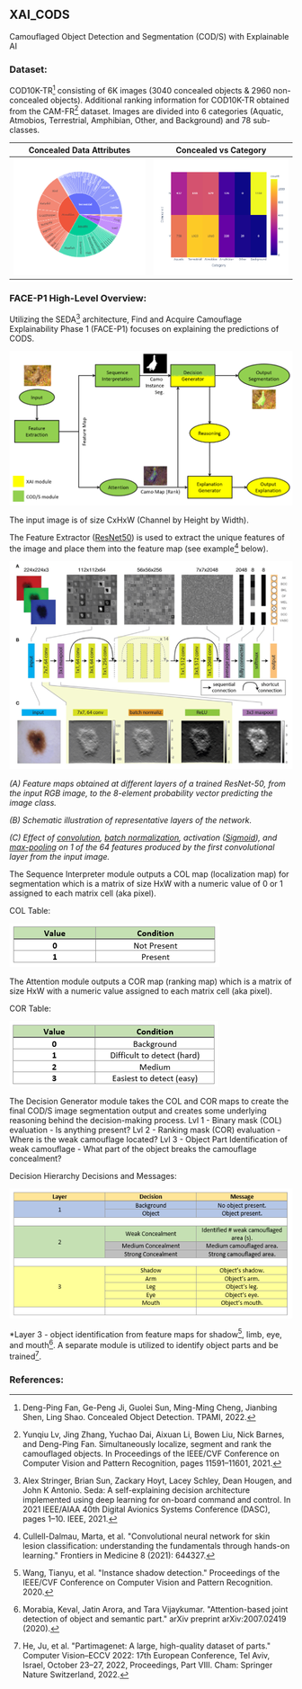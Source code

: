## XAI_CODS
Camouflaged Object Detection and Segmentation (COD/S) with Explainable AI 

### Dataset: 
  COD10K-TR[^1] consisting of 6K images (3040 concealed objects & 2960 non-concealed objects).
  Additional ranking information for COD10K-TR obtained from the CAM-FR[^3] dataset.
  Images are divided into 6 categories (Aquatic, Atmobios, Terrestrial, Amphibian, Other, and Background) and 78 sub-classes.
  
  Concealed Data Attributes     |  Concealed vs Category
  :------------------:|:---------------------------------:
  ![Data-Attributes_Plot](dataset_attributes_plot.png) |  ![Category_vs_Concealed_heatmap](Category_vs_Concealed_heatmap.png)
 
 
### FACE-P1 High-Level Overview:
  Utilizing the SEDA[^2] architecture, Find and Acquire Camouflage Explainability Phase 1 (FACE-P1) focuses on explaining the predictions of CODS.
  
 ![FACE-P1_Overview](image.png)

The input image is of size CxHxW (Channel by Height by Width).

The Feature Extractor ([ResNet50](https://datagen.tech/guides/computer-vision/resnet-50/)) is used to extract the unique features of the image and place them into the feature map (see example[^4] below).

![](Schematic-and-operations-of-a-ResNet-50-A-Feature-maps-obtained-at-different-layers.png)

_(A) Feature maps obtained at different layers of a trained ResNet-50, from the input RGB image, to the 8-element probability vector predicting the image class._

_(B) Schematic illustration of representative layers of the network._

_(C) Effect of [convolution](https://machinelearningmastery.com/convolutional-layers-for-deep-learning-neural-networks/), [batch normalization](https://machinelearningmastery.com/batch-normalization-for-training-of-deep-neural-networks/), activation ([Sigmoid](https://machinelearningmastery.com/a-gentle-introduction-to-sigmoid-function/#:~:text=Sigmoid%20As%20An%20Activation%20Function%20In%20Neural%20Networks,-The%20sigmoid%20function&text=A%20weighted%20sum%20of%20inputs,input%20to%20the%20next%20layer.&text=When%20the%20activation%20function%20for,be%20between%200%20and%201.)), and [max-pooling](https://deeplizard.com/learn/video/ZjM_XQa5s6s) on 1 of the 64 features produced by the first convolutional layer from the input image._


The Sequence Interpreter module outputs a COL map (localization map) for segmentation which is a matrix of size HxW with a numeric value of 0 or 1 assigned to each matrix cell (aka pixel).

COL Table:

![COL_Table](COL_Table.png)


The Attention module outputs a COR map (ranking map) which is a matrix of size HxW with a numeric value assigned to each matrix cell (aka pixel).

COR Table:

![COR_Table](COR_Table.png)


The Decision Generator module takes the COL and COR maps to create the final COD/S image segmentation output and creates some underlying reasoning behind the decision-making process.
  Lvl 1 - Binary mask (COL) evaluation  - Is anything present?
  Lvl 2 - Ranking mask (COR) evaluation - Where is the weak camouflage located?
  Lvl 3 - Object Part Identification of weak camouflage - What part of the object breaks the camouflage concealment?

Decision Hierarchy Decisions and Messages:

![Decision_Hierarchy_Decisions_and_Messages](Decision_Hierarchy_Decisions_and_Messages.png)

*Layer 3 - object identification from feature maps for shadow[^5], limb, eye, and mouth[^6]. A separate module is utilized to identify object parts and be trained[^7].



### References:
[^1]: Deng-Ping Fan, Ge-Peng Ji, Guolei Sun, Ming-Ming Cheng, Jianbing Shen, Ling Shao. Concealed Object Detection. TPAMI, 2022.

[^2]: Alex Stringer, Brian Sun, Zackary Hoyt, Lacey Schley, Dean Hougen, and John K Antonio. Seda: A self-explaining decision architecture implemented using deep learning for on-board command and control. In 2021 IEEE/AIAA 40th Digital Avionics Systems Conference (DASC), pages 1–10. IEEE, 2021.

[^3]: Yunqiu Lv, Jing Zhang, Yuchao Dai, Aixuan Li, Bowen Liu, Nick Barnes, and Deng-Ping Fan. Simultaneously localize, segment and rank the camouflaged objects. In Proceedings of the IEEE/CVF Conference on Computer Vision and Pattern Recognition, pages 11591–11601, 2021.

[^4]: Cullell-Dalmau, Marta, et al. "Convolutional neural network for skin lesion classification: understanding the fundamentals through hands-on learning." Frontiers in Medicine 8 (2021): 644327.

[^5]: Wang, Tianyu, et al. "Instance shadow detection." Proceedings of the IEEE/CVF Conference on Computer Vision and Pattern Recognition. 2020.

[^6]: Morabia, Keval, Jatin Arora, and Tara Vijaykumar. "Attention-based joint detection of object and semantic part." arXiv preprint arXiv:2007.02419 (2020).

[^7]: He, Ju, et al. "Partimagenet: A large, high-quality dataset of parts." Computer Vision–ECCV 2022: 17th European Conference, Tel Aviv, Israel, October 23–27, 2022, Proceedings, Part VIII. Cham: Springer Nature Switzerland, 2022.
